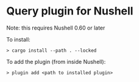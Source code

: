# Query plugin for Nushell

Note: this requires Nushell 0.60 or later

To install:

```
> cargo install --path . --locked
```

To add the plugin (from inside Nushell):
```
> plugin add <path to installed plugin>
